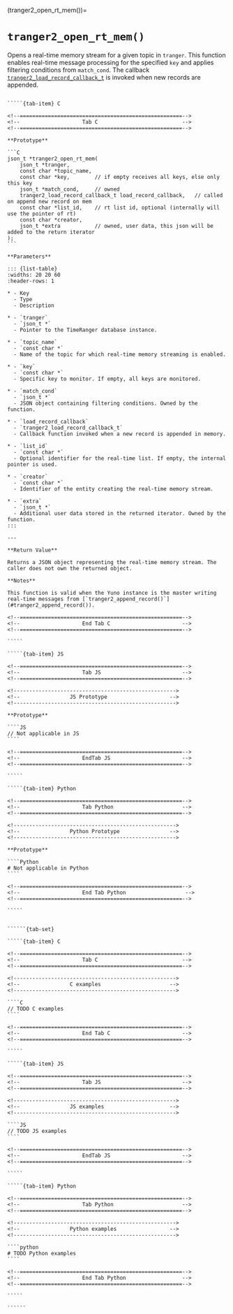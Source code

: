 <!-- ============================================================== -->
(tranger2_open_rt_mem())=
# `tranger2_open_rt_mem()`
<!-- ============================================================== -->

Opens a real-time memory stream for a given topic in `tranger`. This function enables real-time message processing for the specified `key` and applies filtering conditions from `match_cond`. The callback [`tranger2_load_record_callback_t`](#tranger2_load_record_callback_t) is invoked when new records are appended.

<!------------------------------------------------------------>
<!--                    Prototypes                          -->
<!------------------------------------------------------------>

``````{tab-set}

`````{tab-item} C

<!--====================================================-->
<!--                    Tab C                           -->
<!--====================================================-->

**Prototype**

```C
json_t *tranger2_open_rt_mem(
    json_t *tranger,
    const char *topic_name,
    const char *key,        // if empty receives all keys, else only this key
    json_t *match_cond,     // owned
    tranger2_load_record_callback_t load_record_callback,   // called on append new record on mem
    const char *list_id,    // rt list id, optional (internally will use the pointer of rt)
    const char *creator,
    json_t *extra           // owned, user data, this json will be added to the return iterator
);
```

**Parameters**

::: {list-table}
:widths: 20 20 60
:header-rows: 1

* - Key
  - Type
  - Description

* - `tranger`
  - `json_t *`
  - Pointer to the TimeRanger database instance.

* - `topic_name`
  - `const char *`
  - Name of the topic for which real-time memory streaming is enabled.

* - `key`
  - `const char *`
  - Specific key to monitor. If empty, all keys are monitored.

* - `match_cond`
  - `json_t *`
  - JSON object containing filtering conditions. Owned by the function.

* - `load_record_callback`
  - `tranger2_load_record_callback_t`
  - Callback function invoked when a new record is appended in memory.

* - `list_id`
  - `const char *`
  - Optional identifier for the real-time list. If empty, the internal pointer is used.

* - `creator`
  - `const char *`
  - Identifier of the entity creating the real-time memory stream.

* - `extra`
  - `json_t *`
  - Additional user data stored in the returned iterator. Owned by the function.
:::

---

**Return Value**

Returns a JSON object representing the real-time memory stream. The caller does not own the returned object.

**Notes**

This function is valid when the Yuno instance is the master writing real-time messages from [`tranger2_append_record()`](#tranger2_append_record()).

<!--====================================================-->
<!--                    End Tab C                       -->
<!--====================================================-->

`````

`````{tab-item} JS

<!--====================================================-->
<!--                    Tab JS                          -->
<!--====================================================-->

<!---------------------------------------------------->
<!--                JS Prototype                    -->
<!---------------------------------------------------->

**Prototype**

````JS
// Not applicable in JS
````

<!--====================================================-->
<!--                    EndTab JS                       -->
<!--====================================================-->

`````

`````{tab-item} Python

<!--====================================================-->
<!--                    Tab Python                      -->
<!--====================================================-->

<!---------------------------------------------------->
<!--                Python Prototype                -->
<!---------------------------------------------------->

**Prototype**

````Python
# Not applicable in Python
````

<!--====================================================-->
<!--                    End Tab Python                   -->
<!--====================================================-->

`````

``````

<!------------------------------------------------------------>
<!--                    Examples                            -->
<!------------------------------------------------------------>

```````{dropdown} Examples

``````{tab-set}

`````{tab-item} C

<!--====================================================-->
<!--                    Tab C                           -->
<!--====================================================-->

<!---------------------------------------------------->
<!--                C examples                      -->
<!---------------------------------------------------->

````C
// TODO C examples
````

<!--====================================================-->
<!--                    End Tab C                       -->
<!--====================================================-->

`````

`````{tab-item} JS

<!--====================================================-->
<!--                    Tab JS                          -->
<!--====================================================-->

<!---------------------------------------------------->
<!--                JS examples                     -->
<!---------------------------------------------------->

````JS
// TODO JS examples
````

<!--====================================================-->
<!--                    EndTab JS                       -->
<!--====================================================-->

`````

`````{tab-item} Python

<!--====================================================-->
<!--                    Tab Python                      -->
<!--====================================================-->

<!---------------------------------------------------->
<!--                Python examples                 -->
<!---------------------------------------------------->

````python
# TODO Python examples
````

<!--====================================================-->
<!--                    End Tab Python                  -->
<!--====================================================-->

`````

``````

```````
